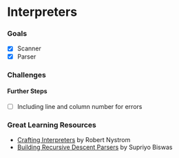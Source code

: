 # Interpreters
### Goals
- [x] Scanner
- [x] Parser

### Challenges


#### Further Steps
- [ ] Including line and column number for errors 


### Great Learning Resources
- [Crafting Interpreters](https://craftinginterpreters.com/) by Robert Nystrom
- [Building Recursive Descent Parsers](https://www.booleanworld.com/building-recursive-descent-parsers-definitive-guide/#How_does_parsing_work) by Supriyo Biswas
